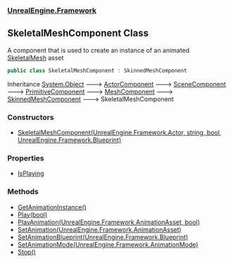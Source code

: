 ### [UnrealEngine.Framework](./UnrealEngine-Framework.md 'UnrealEngine.Framework')
## SkeletalMeshComponent Class
A component that is used to create an instance of an animated [SkeletalMesh](./SkeletalMesh.md 'UnrealEngine.Framework.SkeletalMesh') asset  
```csharp
public class SkeletalMeshComponent : SkinnedMeshComponent
```
Inheritance [System.Object](https://docs.microsoft.com/en-us/dotnet/api/System.Object 'System.Object') &#129106; [ActorComponent](./ActorComponent.md 'UnrealEngine.Framework.ActorComponent') &#129106; [SceneComponent](./SceneComponent.md 'UnrealEngine.Framework.SceneComponent') &#129106; [PrimitiveComponent](./PrimitiveComponent.md 'UnrealEngine.Framework.PrimitiveComponent') &#129106; [MeshComponent](./MeshComponent.md 'UnrealEngine.Framework.MeshComponent') &#129106; [SkinnedMeshComponent](./SkinnedMeshComponent.md 'UnrealEngine.Framework.SkinnedMeshComponent') &#129106; SkeletalMeshComponent  
### Constructors
- [SkeletalMeshComponent(UnrealEngine.Framework.Actor, string, bool, UnrealEngine.Framework.Blueprint)](./SkeletalMeshComponent-SkeletalMeshComponent(Actor_string_bool_Blueprint).md 'UnrealEngine.Framework.SkeletalMeshComponent.SkeletalMeshComponent(UnrealEngine.Framework.Actor, string, bool, UnrealEngine.Framework.Blueprint)')
### Properties
- [IsPlaying](./SkeletalMeshComponent-IsPlaying.md 'UnrealEngine.Framework.SkeletalMeshComponent.IsPlaying')
### Methods
- [GetAnimationInstance()](./SkeletalMeshComponent-GetAnimationInstance().md 'UnrealEngine.Framework.SkeletalMeshComponent.GetAnimationInstance()')
- [Play(bool)](./SkeletalMeshComponent-Play(bool).md 'UnrealEngine.Framework.SkeletalMeshComponent.Play(bool)')
- [PlayAnimation(UnrealEngine.Framework.AnimationAsset, bool)](./SkeletalMeshComponent-PlayAnimation(AnimationAsset_bool).md 'UnrealEngine.Framework.SkeletalMeshComponent.PlayAnimation(UnrealEngine.Framework.AnimationAsset, bool)')
- [SetAnimation(UnrealEngine.Framework.AnimationAsset)](./SkeletalMeshComponent-SetAnimation(AnimationAsset).md 'UnrealEngine.Framework.SkeletalMeshComponent.SetAnimation(UnrealEngine.Framework.AnimationAsset)')
- [SetAnimationBlueprint(UnrealEngine.Framework.Blueprint)](./SkeletalMeshComponent-SetAnimationBlueprint(Blueprint).md 'UnrealEngine.Framework.SkeletalMeshComponent.SetAnimationBlueprint(UnrealEngine.Framework.Blueprint)')
- [SetAnimationMode(UnrealEngine.Framework.AnimationMode)](./SkeletalMeshComponent-SetAnimationMode(AnimationMode).md 'UnrealEngine.Framework.SkeletalMeshComponent.SetAnimationMode(UnrealEngine.Framework.AnimationMode)')
- [Stop()](./SkeletalMeshComponent-Stop().md 'UnrealEngine.Framework.SkeletalMeshComponent.Stop()')

